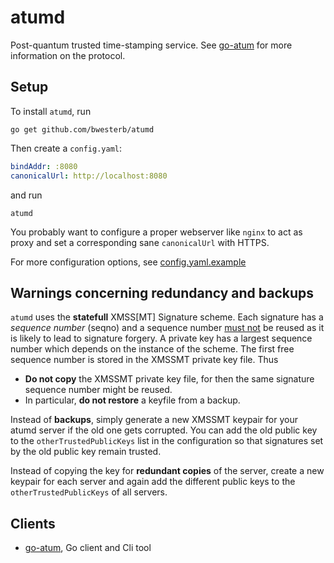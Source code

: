 atumd
=====

Post-quantum trusted time-stamping service.
See [go-atum](https://github.com/bwesterb/go-atum) for more information
on the protocol.

Setup
-----
To install `atumd`, run

```
go get github.com/bwesterb/atumd
```

Then create a `config.yaml`:

```yaml
bindAddr: :8080
canonicalUrl: http://localhost:8080
```

and run

```
atumd
````

You probably want to configure a proper webserver like `nginx` to act
as proxy and set a corresponding sane `canonicalUrl` with HTTPS.

For more configuration options, see [config.yaml.example](config.yaml.example)

Warnings concerning redundancy and backups
------------------------------------------

`atumd` uses the **statefull** XMSS[MT] Signature scheme.  Each signature
has a *sequence number* (seqno) and a sequence number
[must not](https://eprint.iacr.org/2016/1042.pdf) be reused as it
is likely to lead to signature forgery.
A private key has a largest sequence number which depends on the
instance of the scheme.  The first free sequence number is stored in the
XMSSMT private key file.  Thus

- **Do not copy** the XMSSMT private key file, for then the same signature
  sequence number might be reused.
- In particular, **do not restore** a keyfile from a backup.

Instead of **backups**, simply generate a new XMSSMT keypair for your atumd
server if the old one gets corrupted.  You can add the old public key to
the `otherTrustedPublicKeys` list in the configuration so that signatures set
by the old public key remain trusted.

Instead of copying the key for **redundant copies** of the server, create
a new keypair for each server and again add the different public keys to
the `otherTrustedPublicKeys` of all servers.

Clients
-------

 - [go-atum](https://github.com/bwesterb/go-atum),
      Go client and Cli tool
